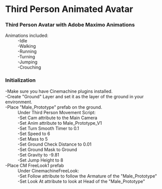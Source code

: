 <h1>Third Person Animated Avatar</h1>

<h3>Third Person Avatar with Adobe Maximo Animations</h3>

<dl>
	<dt>Animations included:</dt>
	<dd>-Idle</dd>
	<dd>-Walking</dd>
	<dd>-Running</dd>
	<dd>-Turning</dd>
	<dd>-Jumping</dd>
	<dd>-Crouching</dd>
</dl>

<h3>Initialization</h3>

<dl>
    <dt>-Make sure you have Cinemachine plugins installed.</dt>
    <dt>-Create "Ground" Layer and set it as the layer of the ground in your environment.</dt>
    <dt>-Place "Male_Prototype" prefab on the ground.</dt>
    <dd>Under Third Person Movement Script:</dd>
    <dd>-Set Cam attribute to the Main Camera</dd>
    <dd>-Set Anim attribute to Male_Prototype_V1</dd>
    <dd>-Set Turn Smooth Timer to 0.1</dd>
    <dd>-Set Speed to 6</dd>
    <dd>-Set Mass to 5</dd>
    <dd>-Set Ground Check Distance to 0.01</dd>
    <dd>-Set Ground Mask to Ground</dd>
    <dd>-Set Gravity to -9.81</dd>
    <dd>-Set Jump Height to 8</dd>
    <dt>-Place CM FreeLook1 prefab</dt>
    <dd>Under CinemachineFreeLook:</dd>
    <dd>-Set Follow attribute to follow the Armature of the "Male_Prototype"</dd>
    <dd>-Set Look At attribute to look at Head of the "Male_Prototype"</dd>
</dl>
